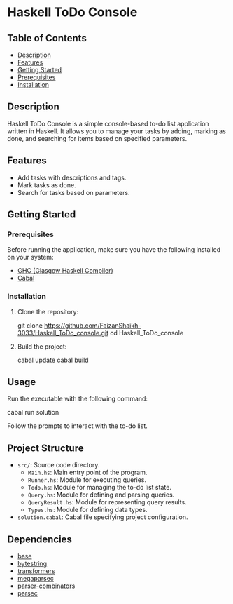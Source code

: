 # Haskell ToDo Console

## Table of Contents

- [Description](#description)
- [Features](#features)
- [Getting Started](#getting-started)
- [Prerequisites](#prerequisites)
- [Installation](#installation)

## Description

Haskell ToDo Console is a simple console-based to-do list application written in Haskell. It allows you to manage your tasks by adding, marking as done, and searching for items based on specified parameters.

## Features

- Add tasks with descriptions and tags.
- Mark tasks as done.
- Search for tasks based on parameters.

## Getting Started

### Prerequisites

Before running the application, make sure you have the following installed on your system:

- [GHC (Glasgow Haskell Compiler)](https://www.haskell.org/ghc/)
- [Cabal](https://www.haskell.org/cabal/)

### Installation

1. Clone the repository:

  
   git clone https://github.com/FaizanShaikh-3033/Haskell_ToDo_console.git
   cd Haskell_ToDo_console


2. Build the project:

 
   cabal update
   cabal build

## Usage

Run the executable with the following command:


cabal run solution

Follow the prompts to interact with the to-do list.

## Project Structure

- `src/`: Source code directory.
  - `Main.hs`: Main entry point of the program.
  - `Runner.hs`: Module for executing queries.
  - `Todo.hs`: Module for managing the to-do list state.
  - `Query.hs`: Module for defining and parsing queries.
  - `QueryResult.hs`: Module for representing query results.
  - `Types.hs`: Module for defining data types.
- `solution.cabal`: Cabal file specifying project configuration.

## Dependencies

- [base](https://hackage.haskell.org/package/base)
- [bytestring](https://hackage.haskell.org/package/bytestring)
- [transformers](https://hackage.haskell.org/package/transformers)
- [megaparsec](https://hackage.haskell.org/package/megaparsec)
- [parser-combinators](https://hackage.haskell.org/package/parser-combinators)
- [parsec](https://hackage.haskell.org/package/parsec)




